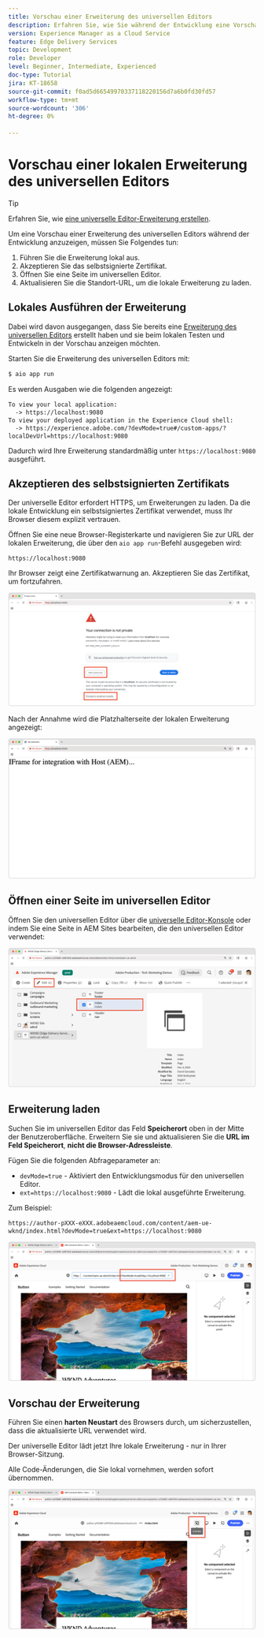 ```yaml
---
title: Vorschau einer Erweiterung des universellen Editors
description: Erfahren Sie, wie Sie während der Entwicklung eine Vorschau einer lokal ausgeführten universellen Editor-Erweiterung anzeigen.
version: Experience Manager as a Cloud Service
feature: Edge Delivery Services
topic: Development
role: Developer
level: Beginner, Intermediate, Experienced
doc-type: Tutorial
jira: KT-18658
source-git-commit: f0ad5d66549970337118220156d7a6b0fd30fd57
workflow-type: tm+mt
source-wordcount: '306'
ht-degree: 0%

---
```



# Vorschau einer lokalen Erweiterung des universellen Editors

>[!TIP]
> Erfahren Sie, wie [eine universelle Editor-Erweiterung erstellen](https://developer.adobe.com/uix/docs/services/aem-universal-editor/).

Um eine Vorschau einer Erweiterung des universellen Editors während der Entwicklung anzuzeigen, müssen Sie Folgendes tun:

1. Führen Sie die Erweiterung lokal aus.
2. Akzeptieren Sie das selbstsignierte Zertifikat.
3. Öffnen Sie eine Seite im universellen Editor.
4. Aktualisieren Sie die Standort-URL, um die lokale Erweiterung zu laden.

## Lokales Ausführen der Erweiterung

Dabei wird davon ausgegangen, dass Sie bereits eine [Erweiterung des universellen Editors](https://developer.adobe.com/uix/docs/services/aem-universal-editor/) erstellt haben und sie beim lokalen Testen und Entwickeln in der Vorschau anzeigen möchten.

Starten Sie die Erweiterung des universellen Editors mit:

```bash
$ aio app run
```

Es werden Ausgaben wie die folgenden angezeigt:

```
To view your local application:
  -> https://localhost:9080
To view your deployed application in the Experience Cloud shell:
  -> https://experience.adobe.com/?devMode=true#/custom-apps/?localDevUrl=https://localhost:9080
```

Dadurch wird Ihre Erweiterung standardmäßig unter `https://localhost:9080` ausgeführt.


## Akzeptieren des selbstsignierten Zertifikats

Der universelle Editor erfordert HTTPS, um Erweiterungen zu laden. Da die lokale Entwicklung ein selbstsigniertes Zertifikat verwendet, muss Ihr Browser diesem explizit vertrauen.

Öffnen Sie eine neue Browser-Registerkarte und navigieren Sie zur URL der lokalen Erweiterung, die über den `aio app run`-Befehl ausgegeben wird:

```
https://localhost:9080
```

Ihr Browser zeigt eine Zertifikatwarnung an. Akzeptieren Sie das Zertifikat, um fortzufahren.

![Akzeptieren des selbstsignierten Zertifikats](./assets/local-extension-preview/accept-certificate.png)

Nach der Annahme wird die Platzhalterseite der lokalen Erweiterung angezeigt:

![Erweiterung ist verfügbar](./assets/local-extension-preview/extension-accessible.png)


## Öffnen einer Seite im universellen Editor

Öffnen Sie den universellen Editor über die [universelle Editor-Konsole](https://experience.adobe.com/#/@myOrg/aem/editor/canvas/) oder indem Sie eine Seite in AEM Sites bearbeiten, die den universellen Editor verwendet:

![Öffnen Sie eine Seite im universellen Editor](./assets/local-extension-preview/open-page-in-ue.png)


## Erweiterung laden

Suchen Sie im universellen Editor das Feld **Speicherort** oben in der Mitte der Benutzeroberfläche. Erweitern Sie sie und aktualisieren Sie die **URL im Feld Speicherort**, **nicht die Browser-Adressleiste**.

Fügen Sie die folgenden Abfrageparameter an:

* `devMode=true` - Aktiviert den Entwicklungsmodus für den universellen Editor.
* `ext=https://localhost:9080` - Lädt die lokal ausgeführte Erweiterung.

Zum Beispiel:

```
https://author-pXXX-eXXX.adobeaemcloud.com/content/aem-ue-wknd/index.html?devMode=true&ext=https://localhost:9080
```

![Aktualisieren der Speicherort-URL des universellen Editors](./assets/local-extension-preview/update-location-url.png)


## Vorschau der Erweiterung

Führen Sie einen **harten Neustart** des Browsers durch, um sicherzustellen, dass die aktualisierte URL verwendet wird.

Der universelle Editor lädt jetzt Ihre lokale Erweiterung - nur in Ihrer Browser-Sitzung.

Alle Code-Änderungen, die Sie lokal vornehmen, werden sofort übernommen.

![Lokale Erweiterung geladen](./assets/local-extension-preview/extension-loaded.png)

